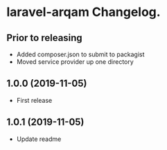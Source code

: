# laravel-arqam Changelog.
## Prior to releasing
- Added composer.json to submit to packagist
- Moved service provider up one directory

## 1.0.0 (2019-11-05)
- First release

## 1.0.1 (2019-11-05)
- Update readme
